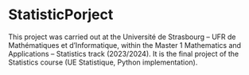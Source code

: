 # StatisticPorject
This project was carried out at the Université de Strasbourg – UFR de Mathématiques et d’Informatique, within the Master 1 Mathematics and Applications – Statistics track (2023/2024). It is the final project of the Statistics course (UE Statistique, Python implementation).
